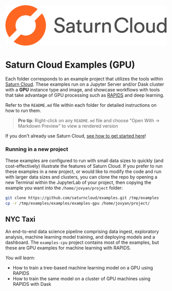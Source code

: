 ![Saturn Cloud](saturn.png)

# Saturn Cloud Examples (GPU)

Each folder corresponds to an example project that utilizes the tools within [Saturn Cloud](https://www.saturncloud.io/s/). These examples run on a Jupyter Server and/or Dask cluster with a **GPU** instance type and image, and showcase workflows with tools that take advantage of GPU processing such as [RAPIDS](http://rapids.ai/) and deep learning.

Refer to the `README.md` file within each folder for detailed instructions on how to run them.

> **Pro tip**: Right-click on any `README.md` file and choose "Open With -> Markdown Preview" to view a rendered version

If you don't already use Saturn Cloud, [see how to get started here](https://www.saturncloud.io/docs/getting-started/)!

### Running in a new project

These examples are configured to run with small data sizes to quickly (and cost-effectively) illustrate the features of Saturn Cloud. If you prefer to run these examples in a new project, or would like to modify the code and run with larger data sizes and clusters, you can clone the repo by opening a new Terminal within the JupyterLab of your project, then copying the example you want into the `/home/jovyan/project` folder:

```bash
git clone https://github.com/saturncloud/examples.git /tmp/examples
cp -r /tmp/examples/examples/examples-gpu /home/jovyan/project/
```

## NYC Taxi

An end-to-end data science pipeline comprising data ingest, exploratory analysis, machine learning model training, and deploying models and a dashboard. The `examples-cpu` project contains most of the examples, but these are GPU examples for machine learning with RAPIDS.

*You will learn:*
- How to train a tree-based machine learning model on a GPU using RAPIDS
- How to train the same model on a cluster of GPU machines using RAPIDS with Dask
